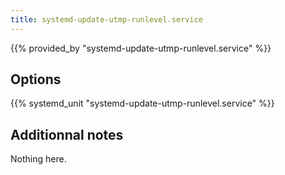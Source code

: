 ```yaml
---
title: systemd-update-utmp-runlevel.service
---
```


{{% provided_by "systemd-update-utmp-runlevel.service" %}}

## Options

{{% systemd_unit "systemd-update-utmp-runlevel.service" %}}

## Additionnal notes

Nothing here.